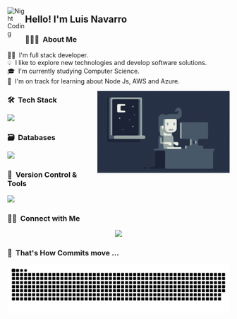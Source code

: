

<img alt="Night Coding" src="./assets/Hand%20Wave.gif" width='40' align="left"/><h2 align="left">Hello! I'm Luis Navarro</h2>

<!-- ## 👋 &nbsp;Hello! I'm Luis Navarro -->

### 👨🏻‍💻 &nbsp;About Me

👨‍💻 &nbsp;I'm full stack developer.\
💡 &nbsp;I like to explore new technologies and develop software solutions.\
🎓 &nbsp;I'm currently studying Computer Science.\
🌱 &nbsp;I'm on track for learning about Node Js, AWS and Azure.


<img alt="Night Coding" src="https://raw.githubusercontent.com/AVS1508/AVS1508/master/assets/Night-Coding.gif" align="right"/>

### 🛠 &nbsp;Tech Stack

[![](https://skillicons.dev/icons?i=cs,dotnet,js,nodejs,react,java,spring,bootstrap,css,html,npm,flutter&perline=3)](https://skillicons.dev)  

### 🗃 &nbsp;Databases

[![](https://skillicons.dev/icons?i=mysql,mongodb)](https://skillicons.dev)  


### 🧰 &nbsp;Version Control & Tools 

[![](https://skillicons.dev/icons?i=git,github,visualstudio,vscode,idea,flutter&perline=3)](https://skillicons.dev)  


### 🤝🏻 &nbsp;Connect with Me

<p align="center">
<a href="https://www.linkedin.com/in/luisnavarromurillo/"><img src="https://img.shields.io/badge/-Luis Navarro-0077B5?style=flat&logo=Linkedin&logoColor=white"/></a>
</p>

### 🐍 &nbsp;That's How Commits move ...

<div align="center">
  <a href="https://github.com/Adityakanoi2001/">
  <img src="https://github.com/1999AZZAR/1999AZZAR/blob/readme/resources/img/grid-snake.svg"
       alt="snake" /></a>
</div>
